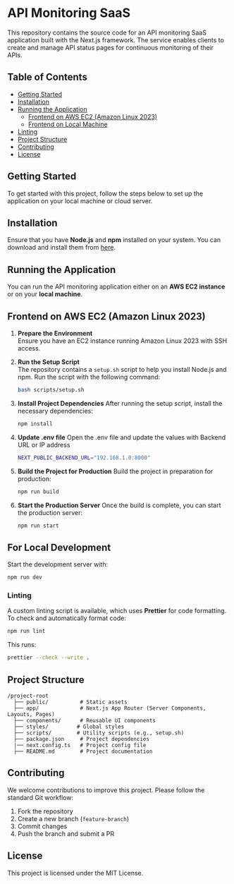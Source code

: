 # API Monitoring SaaS

This repository contains the source code for an API monitoring SaaS application built with the Next.js framework. The service enables clients to create and manage API status pages for continuous monitoring of their APIs.

## Table of Contents

- [Getting Started](#getting-started)
- [Installation](#installation)
- [Running the Application](#running-the-application)
  - [Frontend on AWS EC2 (Amazon Linux 2023)](#frontend-on-aws-ec2-amazon-linux-2023)
  - [Frontend on Local Machine](#frontend-on-local-machine)
- [Linting](#linting)
- [Project Structure](#project-structure)
- [Contributing](#contributing)
- [License](#license)

## Getting Started

To get started with this project, follow the steps below to set up the application on your local machine or cloud server.

## Installation

Ensure that you have **Node.js** and **npm** installed on your system. You can download and install them from [here](https://nodejs.org/).

## Running the Application

You can run the API monitoring application either on an **AWS EC2 instance** or on your **local machine**. 

## Frontend on AWS EC2 (Amazon Linux 2023)

1. **Prepare the Environment**  
   Ensure you have an EC2 instance running Amazon Linux 2023 with SSH access.

2. **Run the Setup Script**  
   The repository contains a `setup.sh` script to help you install Node.js and npm. Run the script with the following command:

   ```bash
   bash scripts/setup.sh

3. **Install Project Dependencies**
   After running the setup script, install the necessary dependencies:

   ```bash
   npm install

4. **Update .env file**
   Open the .env file and update the values with Backend URL or IP address
   ```bash
   NEXT_PUBLIC_BACKEND_URL="192.168.1.0:8000"

5. **Build the Project for Production**
   Build the project in preparation for production:
   
   ```bash
   npm run build

6. **Start the Production Server**
   Once the build is complete, you can start the production server:
   
   ```bash
   npm run start


## For Local Development

Start the development server with:

```sh
npm run dev
```

### Linting

A custom linting script is available, which uses **Prettier** for code formatting. To check and automatically format code:

```sh
npm run lint
```

This runs:

```sh
prettier --check --write .
```

## Project Structure

```
/project-root
  ├── public/          # Static assets
  ├── app/             # Next.js App Router (Server Components, Layouts, Pages)
  ├── components/      # Reusable UI components
  ├── styles/         # Global styles
  ├── scripts/        # Utility scripts (e.g., setup.sh)
  ├── package.json     # Project dependencies
  |── next.config.ts   # Project config file
  ├── README.md        # Project documentation
```

## Contributing

We welcome contributions to improve this project. Please follow the standard Git workflow:

1. Fork the repository
2. Create a new branch (`feature-branch`)
3. Commit changes
4. Push the branch and submit a PR

## License

This project is licensed under the MIT License.

```

```